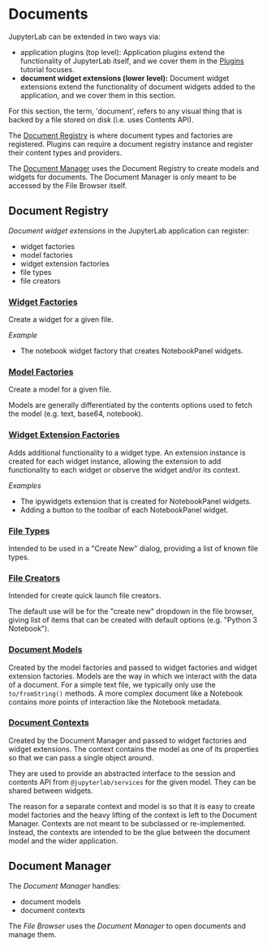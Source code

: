 # Documents

JupyterLab can be extended in two ways via:

- application plugins (top level): Application plugins extend the
  functionality of JupyterLab itself, and we cover them in the
  [Plugins](./plugins.md) tutorial focuses.
- **document widget extensions (lower level):** Document widget extensions extend
  the functionality of document widgets added to the application, and we cover
  them in this section.

For this section, the term, 'document', refers to any visual thing that is
backed by a file stored on disk (i.e. uses Contents API).

The [Document Registry](http://jupyterlab.github.io/jupyterlab/classes/_docregistry_registry_.documentregistry.html)
is where document types and factories are registered.  Plugins can require
a document registry instance and register their content types and providers.

The [Document Manager](http://jupyterlab.github.io/jupyterlab/classes/_docmanager_manager_.documentmanager.html)
uses the Document Registry to create models and widgets for documents.  The
Document Manager is only meant to be accessed by the File Browser itself.


## Document Registry

*Document widget extensions* in the JupyterLab application can register:

- widget factories
- model factories
- widget extension factories
- file types
- file creators

### [Widget Factories](http://jupyterlab.github.io/jupyterlab/classes/_docregistry_registry_.documentregistry.html#addwidgetfactory)

Create a widget for a given file.

*Example*
- The notebook widget factory that creates NotebookPanel widgets.

### [Model Factories](http://jupyterlab.github.io/jupyterlab/classes/_docregistry_registry_.documentregistry.html#addmodelfactory)

Create a model for a given file.

Models are generally differentiated by the contents options used to fetch the model (e.g. text, base64, notebook).

### [Widget Extension Factories](http://jupyterlab.github.io/jupyterlab/classes/_docregistry_registry_.documentregistry.html#addwidgetextension)

Adds additional functionality to a widget type. An extension instance is
created for each widget instance, allowing the extension to add functionality
to each widget or observe the widget and/or its context.

*Examples*
- The ipywidgets extension that is created for NotebookPanel widgets.
- Adding a button to the toolbar of each NotebookPanel widget.

### [File Types](http://jupyterlab.github.io/jupyterlab/classes/_docregistry_registry_.documentregistry.html#addfiletype)

Intended to be used in a "Create New" dialog, providing a list of known file types.

### [File Creators](http://jupyterlab.github.io/jupyterlab/classes/_docregistry_registry_.documentregistry.html#addcreator)

Intended for create quick launch file creators.

The default use will be for the "create new" dropdown in the file browser,
giving list of items that can be created with default options  (e.g. "Python 3 Notebook").

### [Document Models](http://jupyterlab.github.io/jupyterlab/interfaces/_docregistry_interfaces_.idocumentmodel.html)

Created by the model factories and passed to widget factories and widget
extension factories.  Models are the way in which we interact with the data of
a document.  For a simple text file, we typically only use the 
`to/fromString()` methods.  A more complex document like a Notebook
contains more points of interaction like the Notebook metadata.

### [Document Contexts](http://jupyterlab.github.io/jupyterlab/interfaces/_docregistry_interfaces_.idocumentcontext.html)

Created by the Document Manager and passed to widget factories and
widget extensions.  The context contains the model as one of its properties
so that we can pass a single object around.

They are used to provide an abstracted interface
to the session and contents API from `@jupyterlab/services` for the
given model.  They can be shared between widgets.

The reason for a separate context and model is so that it is easy to create
model factories and the heavy lifting of the context is left to the Document
Manager.  Contexts are not meant to be subclassed or re-implemented. Instead, the contexts are intended to be the glue between the document model and the wider application.


## Document Manager

The *Document Manager* handles: 
- document models
- document contexts

The *File Browser* uses the *Document Manager* to open documents and manage them.
